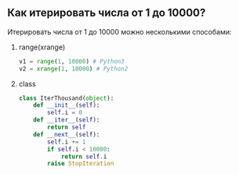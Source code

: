 ## Как итерировать числа от 1 до 10000?
Итерировать числа от 1 до 10000 можно несколькими способами:
1. range(xrange)
	```python
	v1 = range(1, 10000) # Python3
	v2 = xrange(1, 10000) # Python2
	```
2. class
	```python
	class IterThousand(object):
		def __init__(self):
			self.i = 0
		def __iter__(self):
			return self
		def __next__(self):
			self.i += 1
			if self.i < 10000:
				return self.i
			raise StopIteration
	```
